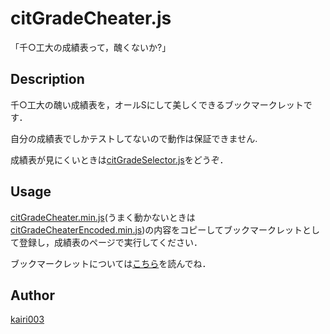 citGradeCheater.js
====

「千○工大の成績表って，醜くないか?」

## Description
千○工大の醜い成績表を，オールSにして美しくできるブックマークレットです．


自分の成績表でしかテストしてないので動作は保証できません.


成績表が見にくいときは[citGradeSelector.js](https://github.com/kairi003/cit_grade_selector)をどうぞ．

## Usage
[citGradeCheater.min.js](https://raw.githubusercontent.com/kairi003/cit_grade_cheater/master/citGradeCheater.min.js)(うまく動かないときは[citGradeCheaterEncoded.min.js](https://raw.githubusercontent.com/kairi003/cit_grade_cheater/master/citGradeCheaterEncoded.min.js))の内容をコピーしてブックマークレットとして登録し，成績表のページで実行してください．


ブックマークレットについては[こちら](https://qiita.com/aqril_1132/items/b5f9040ccb8cbc705d04)を読んでね．


## Author

[kairi003](https://github.com/kairi003)